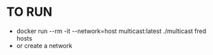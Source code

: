 # TO RUN
- docker run --rm -it --network=host multicast:latest ./multicast fred hosts
- or create a network
